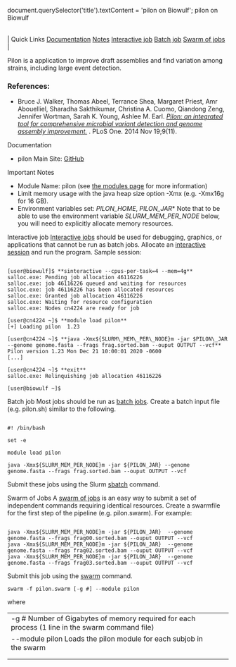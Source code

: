

document.querySelector('title').textContent = 'pilon on Biowulf';
pilon on Biowulf


|  |
| --- |
| 
Quick Links
[Documentation](#doc)
[Notes](#notes)
[Interactive job](#int) 
[Batch job](#sbatch) 
[Swarm of jobs](#swarm) 
 |


 Pilon is a application to improve draft assemblies and find variation among strains, including large event detection.



### References:


* Bruce J. Walker, Thomas Abeel, Terrance Shea, Margaret Priest, Amr Abouelliel, Sharadha Sakthikumar, Christina A. Cuomo, Qiandong Zeng, Jennifer Wortman, Sarah K. Young, Ashlee M. Earl.
*[Pilon: an integrated tool for comprehensive microbial variant detection and genome assembly improvement.](https://pubmed.ncbi.nlm.nih.gov/25409509/ )* . PLoS One. 2014 Nov 19;9(11).


Documentation
* pilon Main Site: [GitHub](https://github.com/broadinstitute/pilon)


Important Notes
* Module Name: pilon (see [the modules page](/apps/modules.html) for more information)
* Limit memory usage with the java heap size option -Xmx (e.g. -Xmx16g for 16 GB).
 * Environment variables set: *PILON\_HOME*, *PILON\_JAR** Note that to be able to use the environment variable *SLURM\_MEM\_PER\_NODE* below, you will need to explicitly allocate memory resources.



Interactive job
[Interactive jobs](/docs/userguide.html#int) should be used for debugging, graphics, or applications that cannot be run as batch jobs.
Allocate an [interactive session](/docs/userguide.html#int) and run the program. Sample session:



```

[user@biowulf]$ **sinteractive --cpus-per-task=4 --mem=4g**
salloc.exe: Pending job allocation 46116226
salloc.exe: job 46116226 queued and waiting for resources
salloc.exe: job 46116226 has been allocated resources
salloc.exe: Granted job allocation 46116226
salloc.exe: Waiting for resource configuration
salloc.exe: Nodes cn4224 are ready for job

[user@cn4224 ~]$ **module load pilon**
[+] Loading pilon  1.23 

[user@cn4224 ~]$ **java -Xmx${SLURM\_MEM\_PER\_NODE}m -jar $PILON\_JAR --genome genome.fasta --frags frag.sorted.bam --ouput OUTPUT --vcf**
Pilon version 1.23 Mon Dec 21 10:00:01 2020 -0600
[...]

[user@cn4224 ~]$ **exit**
salloc.exe: Relinquishing job allocation 46116226

[user@biowulf ~]$

```


Batch job
Most jobs should be run as [batch jobs](/docs/userguide.html#submit).
Create a batch input file (e.g. pilon.sh) similar to the following.



```

#! /bin/bash

set -e

module load pilon

java -Xmx${SLURM_MEM_PER_NODE}m -jar ${PILON_JAR} --genome genome.fasta --frags frag.sorted.bam --ouput OUTPUT --vcf

```

Submit these jobs using the Slurm [sbatch](/docs/userguide.html) command.


Swarm of Jobs 
A [swarm of jobs](/apps/swarm.html) is an easy way to submit a set of independent commands requiring identical resources.
Create a swarmfile for the first step of the pipeline (e.g. pilon.swarm). For example:



```

java -Xmx${SLURM_MEM_PER_NODE}m -jar ${PILON_JAR}  --genome genome.fasta --frags frag00.sorted.bam --ouput OUTPUT --vcf
java -Xmx${SLURM_MEM_PER_NODE}m -jar ${PILON_JAR}  --genome genome.fasta --frags frag02.sorted.bam --ouput OUTPUT --vcf
java -Xmx${SLURM_MEM_PER_NODE}m -jar ${PILON_JAR}  --genome genome.fasta --frags frag03.sorted.bam --ouput OUTPUT --vcf

```

Submit this job using the [swarm](/apps/swarm.html) command.



```
swarm -f pilon.swarm [-g #] --module pilon
```

where


|  |  |  |  |
| --- | --- | --- | --- |
| -g #  Number of Gigabytes of memory required for each process (1 line in the swarm command file)
 | --module pilon  Loads the pilon module for each subjob in the swarm
 | |
 | |








